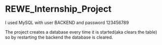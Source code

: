 # REWE_Internship_Project

I used MySQL with user BACKEND and password 123456789

The project creates a database every time it is started(aka clears the table) so
by restarting the backend the database is cleared.
